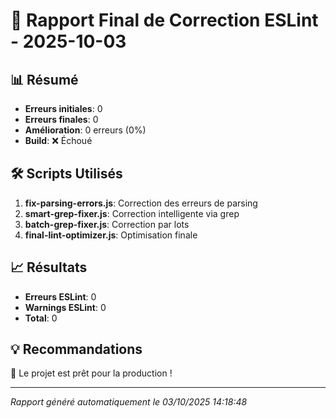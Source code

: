 # 🎯 Rapport Final de Correction ESLint - 2025-10-03

## 📊 Résumé
- **Erreurs initiales**: 0
- **Erreurs finales**: 0
- **Amélioration**: 0 erreurs (0%)
- **Build**: ❌ Échoué

## 🛠️ Scripts Utilisés
1. **fix-parsing-errors.js**: Correction des erreurs de parsing
2. **smart-grep-fixer.js**: Correction intelligente via grep
3. **batch-grep-fixer.js**: Correction par lots
4. **final-lint-optimizer.js**: Optimisation finale

## 📈 Résultats
- **Erreurs ESLint**: 0
- **Warnings ESLint**: 0
- **Total**: 0

## 💡 Recommandations
🎉 Le projet est prêt pour la production !

---
*Rapport généré automatiquement le 03/10/2025 14:18:48*
